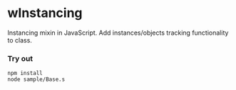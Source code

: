 # wInstancing

Instancing mixin in JavaScript. Add instances/objects tracking functionality to class.

### Try out
```
npm install
node sample/Base.s
```










